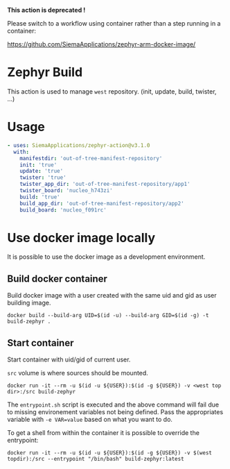 **This action is deprecated !**

Please switch to a workflow using container rather than a step running in a container:

https://github.com/SiemaApplications/zephyr-arm-docker-image/

# Zephyr Build
This action is used to manage `west` repository. (init, update, build, twister, ...)

# Usage
```yaml
- uses: SiemaApplications/zephyr-action@v3.1.0
  with:
    manifestdir: 'out-of-tree-manifest-repository'
    init: 'true'
    update: 'true'
    twister: 'true'
    twister_app_dir: 'out-of-tree-manifest-repository/app1'
    twister_board: 'nucleo_h743zi'
    build: 'true'
    build_app_dir: 'out-of-tree-manifest-repository/app2'
    build_board: 'nucleo_f091rc'
```

# Use docker image locally
It is possible to use the docker image as a development environment.

## Build docker container
Build docker image with a user created with the same uid and gid as user building image.
```
docker build --build-arg UID=$(id -u) --build-arg GID=$(id -g) -t build-zephyr .
```

## Start container
Start container with uid/gid of current user.

`src` volume is where sources should be mounted.
```
docker run -it --rm -u $(id -u ${USER}):$(id -g ${USER}) -v <west top dir>:/src build-zephyr
```
The `entrypoint.sh` script is executed and the above command will fail due to missing environement variables not being defined. Pass the appropriates variable with `-e VAR=value` based on what you want to do.

To get a shell from within the container it is possible to override the entrypoint:
```
docker run -it --rm -u $(id -u ${USER}):$(id -g ${USER}) -v $(west topdir):/src --entrypoint "/bin/bash" build-zephyr:latest
```
